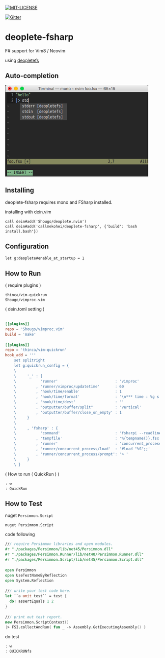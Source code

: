 [![MIT-LICENSE](http://img.shields.io/badge/license-MIT-blue.svg?style=flat)](https://github.com/callmekohei/deoplete-fsharp/blob/master/LICENSE)


[![Gitter](https://img.shields.io/gitter/room/nwjs/nw.js.svg)](https://gitter.im/fsugjp/public)


# deoplete-fsharp

F# support for Vim8 / Neovim

using [deopletefs](https://github.com/callmekohei/deopletefs)

## Auto-completion

![alt text](./pic/deoplete2.png)

## Installing

deoplete-fsharp requires mono and FSharp installed.

installing with dein.vim
```vim
call dein#add('Shougo/deoplete.nvim')
call dein#add('callmekohei/deoplete-fsharp', {'build': 'bash install.bash'})
```

## Configuration
```vim
let g:deoplete#enable_at_startup = 1
```



## How to Run

( require plugins )
```
thinca/vim-quickrun
Shougo/vimproc.vim
```

( dein.toml setting )
```toml

[[plugins]]
repo = 'Shougo/vimproc.vim'
build = 'make'

[[plugins]]
repo = 'thinca/vim-quickrun'
hook_add = '''
    set splitright
    let g:quickrun_config = {
    \
    \     '_' : {
    \           'runner'                          : 'vimproc'
    \         , 'runner/vimproc/updatetime'       : 60
    \         , 'hook/time/enable'                : 1
    \         , 'hook/time/format'                : "\n*** time : %g s ***"
    \         , 'hook/time/dest'                  : ''
    \         , "outputter/buffer/split"          : 'vertical'
    \         , 'outputter/buffer/close_on_empty' : 1
    \     }
    \
    \     , 'fsharp' : {
    \           'command'                         : 'fsharpi --readline-'
    \         , 'tempfile'                        : '%{tempname()}.fsx'
    \         , 'runner'                          : 'concurrent_process'
    \         , 'runner/concurrent_process/load'  : '#load "%S";;'
    \         , 'runner/concurrent_process/prompt': '> '
    \     }
    \ }
```
( How to run ( QuickRun ) )
```
: w
: QuickRun
```
## How to Test

nuget `Persimmon.Script`
```
nuget Persimmon.Script
```
code following
```fsharp
/// require Persimmon libraries and open modules.
#r "./packages/Persimmon/lib/net45/Persimmon.dll"
#r "./packages/Persimmon.Runner/lib/net40/Persimmon.Runner.dll"
#r "./packages/Persimmon.Script/lib/net45/Persimmon.Script.dll"

open Persimmon
open UseTestNameByReflection
open System.Reflection

/// write your test code here.
let ``a unit test`` = test {
  do! assertEquals 1 2
}

/// print out test report.
new Persimmon.ScriptContext()
|> FSI.collectAndRun( fun _ -> Assembly.GetExecutingAssembly() )

```
do test
```
: w
: QUICKRUNfs
```
